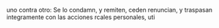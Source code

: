 uno contra otro: Se lo condamn, y remiten, ceden renuncian, y traspasan integramente con las acciones rcales personales, uti